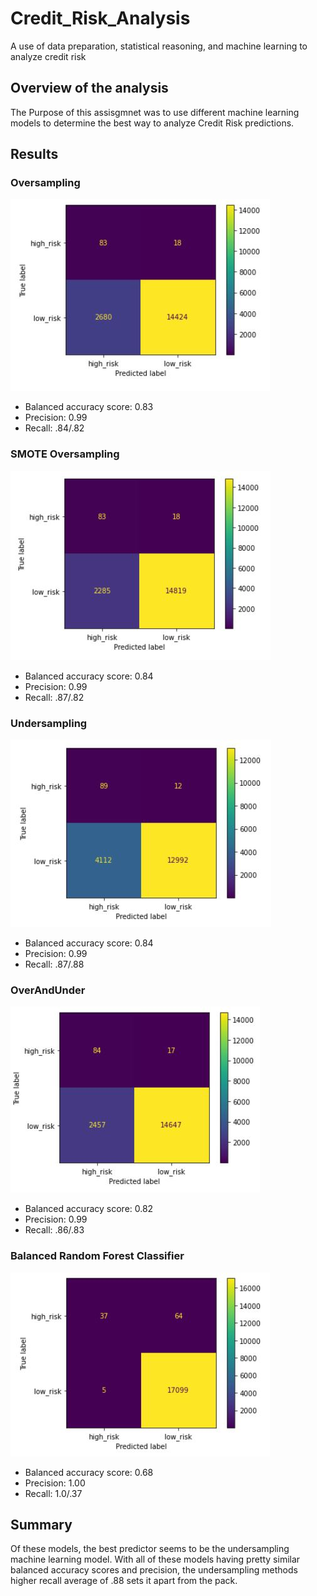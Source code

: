 # Credit_Risk_Analysis
A use of data preparation, statistical reasoning, and machine learning to analyze credit risk

## Overview of the analysis
The Purpose of this assisgmnet was to use different machine learning models to determine the best way to analyze Credit Risk predictions.

## Results
### Oversampling 

![Oversampling](/Images/Oversampling.JPG)

* Balanced accuracy score: 0.83
* Precision: 0.99 
* Recall: .84/.82

### SMOTE Oversampling 

![SMOTEOversampling](/Images/SMOTEOversampling.JPG)

* Balanced accuracy score: 0.84
* Precision: 0.99
* Recall: .87/.82

### Undersampling 

![Undersampling](/Images/Undersampling.JPG)

* Balanced accuracy score: 0.84
* Precision: 0.99
* Recall: .87/.88

### OverAndUnder 

![OverAndUnder](/Images/OverAndUnder.JPG)

* Balanced accuracy score: 0.82
* Precision: 0.99
* Recall: .86/.83

### Balanced Random Forest Classifier

![BRF](/Images/BRF.JPG)

* Balanced accuracy score: 0.68
* Precision: 1.00
* Recall: 1.0/.37

## Summary
Of these models, the best predictor seems to be the undersampling machine learning model. With all of these models having pretty similar balanced accuracy scores and precision, the undersampling methods higher recall average of .88 sets it apart from the pack. 
